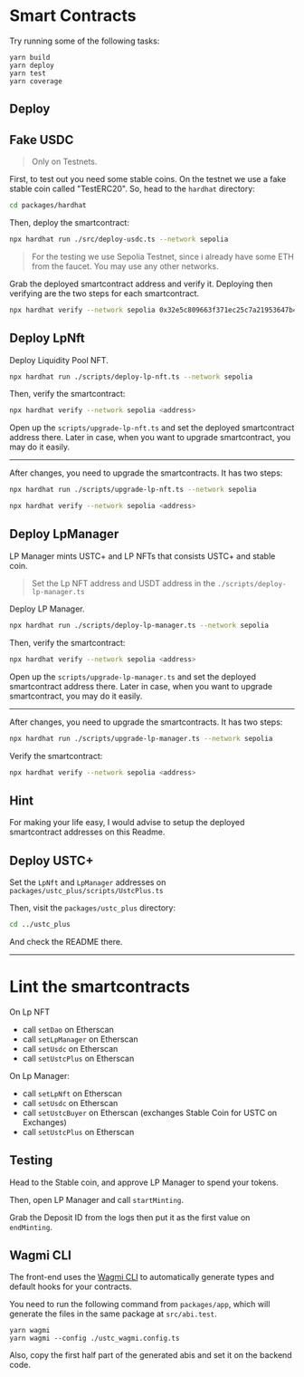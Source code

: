 # Smart Contracts

Try running some of the following tasks:

```
yarn build
yarn deploy
yarn test
yarn coverage
```

## Deploy

## Fake USDC

> Only on Testnets.

First, to test out you need some stable coins. On the testnet we use a fake stable coin called "TestERC20".
So, head to the `hardhat` directory:

```bash
cd packages/hardhat
```

Then, deploy the smartcontract:

```bash
npx hardhat run ./src/deploy-usdc.ts --network sepolia
```

> For the testing we use Sepolia Testnet, since i already have some ETH from the faucet. You may use any other networks.

Grab the deployed smartcontract address and verify it. Deploying then verifying are the two steps for each smartcontract.

```bash
npx hardhat verify --network sepolia 0x32e5c809663f371ec25c7a21953647b448394aa3
```

## Deploy LpNft

Deploy Liquidity Pool NFT.

```bash
npx hardhat run ./scripts/deploy-lp-nft.ts --network sepolia
```

Then, verify the smartcontract:

```bash
npx hardhat verify --network sepolia <address>
```

Open up the `scripts/upgrade-lp-nft.ts` and set the deployed smartcontract address there. Later in case, when you want to upgrade smartcontract, you may do it easily.

---

After changes, you need to upgrade the smartcontracts. It has two steps:

```bash
npx hardhat run ./scripts/upgrade-lp-nft.ts --network sepolia
```

```bash
npx hardhat verify --network sepolia <address>
```

## Deploy LpManager

LP Manager mints USTC+ and LP NFTs that consists USTC+ and stable coin.

> Set the Lp NFT address and USDT address in the `./scripts/deploy-lp-manager.ts`

Deploy LP Manager.

```bash
npx hardhat run ./scripts/deploy-lp-manager.ts --network sepolia
```

Then, verify the smartcontract:

```bash
npx hardhat verify --network sepolia <address>
```

Open up the `scripts/upgrade-lp-manager.ts` and set the deployed smartcontract address there. Later in case, when you want to upgrade smartcontract, you may do it easily.

---

After changes, you need to upgrade the smartcontracts. It has two steps:

```bash
npx hardhat run ./scripts/upgrade-lp-manager.ts --network sepolia
```

Verify the smartcontract:

```bash
npx hardhat verify --network sepolia <address>
```

## Hint

For making your life easy, I would advise to setup the deployed smartcontract addresses on this Readme.

## Deploy USTC+

Set the `LpNft` and `LpManager` addresses on `packages/ustc_plus/scripts/UstcPlus.ts`

Then, visit the `packages/ustc_plus` directory:

```bash
cd ../ustc_plus
```

And check the README there.

---

# Lint the smartcontracts

On Lp NFT

- call `setDao` on Etherscan
- call `setLpManager` on Etherscan
- call `setUsdc` on Etherscan
- call `setUstcPlus` on Etherscan

On Lp Manager:

- call `setLpNft` on Etherscan
- call `setUsdc` on Etherscan
- call `setUstcBuyer` on Etherscan (exchanges Stable Coin for USTC on Exchanges)
- call `setUstcPlus` on Etherscan

## Testing

Head to the Stable coin, and approve LP Manager to spend your tokens.

Then, open LP Manager and call `startMinting`.

Grab the Deposit ID from the logs then put it as the first value on `endMinting`.

## Wagmi CLI

The front-end uses the [Wagmi CLI](https://wagmi.sh/cli/getting-started) to automatically generate types and default hooks for your contracts.

You need to run the following command from `packages/app`, which will generate the files in the same package at `src/abi.test`.

```
yarn wagmi
yarn wagmi --config ./ustc_wagmi.config.ts
```

Also, copy the first half part of the generated abis and set it on the backend code.
